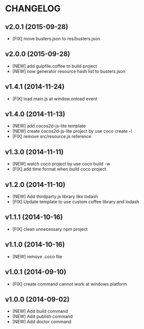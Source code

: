 CHANGELOG
=========

## v2.0.1 (2015-09-28)
* [FIX]   move busters.json to res/busters.json

## v2.0.0 (2015-09-28)
* [NEW]   add gulpfile.coffee to build project
* [NEW]   now generator resource hash list to busters.json

## v1.4.1 (2014-11-24)
* [FIX]   load main.js at window.onload event

## v1.4.0 (2014-11-13)
* [NEW]   add cocos2d-js-lite template
* [NEW]   create cocos2d-js-lite project by use coco create -l
* [FIX]   remove src/resource.js reference

## v1.3.0 (2014-11-11)
* [NEW]   watch coco project by use coco build -w
* [FIX]   add time format when build coco project

## v1.2.0 (2014-11-10)
* [NEW]   Add thirdparty js library like lodash
* [FIX]   Update template to use custom coffee library and lodash

## v1.1.1 (2014-10-16)
* [FIX]   clean unnecessary npm project

## v1.1.0 (2014-10-16)
* [NEW]   remove .coco file

## v1.0.1 (2014-09-10)
* [FIX]   create command cannot work at windows platform

## v1.0.0 (2014-09-02)
* [NEW]   Add build command
* [NEW]   Add publish command
* [NEW]   Add doctor command
